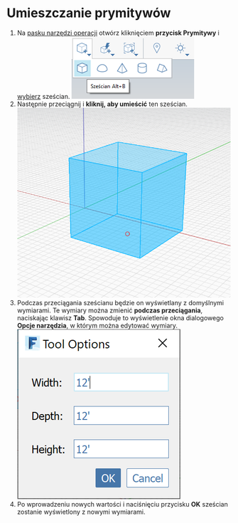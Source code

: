 # Umieszczanie prymitywów

1. Na [pasku narzędzi operacji](https://github.com/FormIt3D/autodesk-formit-360-windows-help/tree/c377e7b8a3b8e43e684321d0b7de867608d317a3/tool-library/tool-bars-extended.md) otwórz kliknięciem **przycisk Prymitywy** i [wybierz](select-edge-face-or-object.md) sześcian. ![](<../.gitbook/assets/primitive-cube (1).png>)&#x20;
2. Następnie przeciągnij i **kliknij, aby umieścić** ten sześcian. ![](<../.gitbook/assets/image-2- (1).png>)  &#x20;
3. Podczas przeciągania sześcianu będzie on wyświetlany z domyślnymi wymiarami. Te wymiary można zmienić **podczas przeciągania**, naciskając klawisz **Tab**. Spowoduje to wyświetlenie okna dialogowego **Opcje narzędzia**, w którym można edytować wymiary. ![](<../.gitbook/assets/image (1).png>) &#x20;
4. Po wprowadzeniu nowych wartości i naciśnięciu przycisku **OK** sześcian zostanie wyświetlony z nowymi wymiarami.
